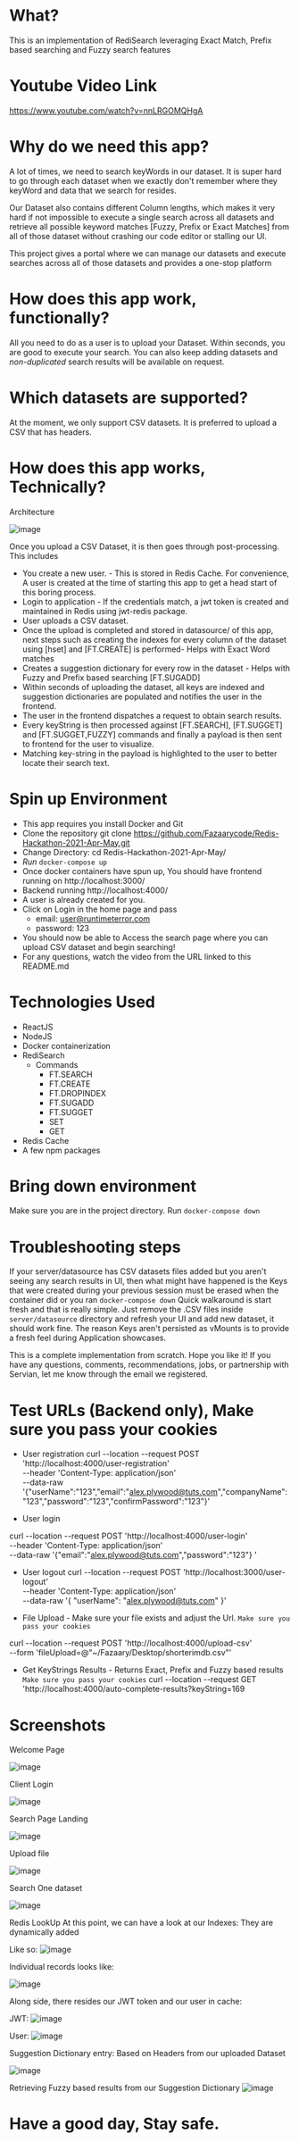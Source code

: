 <!-- 
Author: Mohamed Fazaary A S
Associate Consultant @ Servian
 -->

 # What? 
This is an implementation of RediSearch leveraging Exact Match, Prefix based searching and Fuzzy search features

# Youtube Video Link
https://www.youtube.com/watch?v=nnLRGOMQHgA

# Why do we need this app? 
A lot of times, we need to search keyWords in our dataset. It is super hard to go through each dataset when we exactly don't remember where they keyWord and data that we search for resides.

Our Dataset also contains different Column lengths, which makes it very hard if not impossible to execute a single search across all datasets and retrieve all possible keyword matches [Fuzzy, Prefix or Exact Matches] from all of those dataset without crashing our code editor or stalling our UI.

This project gives a portal where we can manage our datasets and execute searches across all of those datasets and provides a one-stop platform

# How does this app work, functionally? 
All you need to do as a user is to upload your Dataset. Within seconds, you are good to execute your search.
You can also keep adding datasets and *non-duplicated* search results will be available on request.

# Which datasets are supported? 
At the moment, we only support CSV datasets. It is preferred to upload a CSV that has headers.

# How does this app works, Technically?

Architecture

![image](https://user-images.githubusercontent.com/20859772/118287326-fc1f6a00-b4f0-11eb-8ac8-05732da09b00.png)

Once you upload a CSV Dataset, it is then goes through post-processing. This includes 

* You create a new user. - This is stored in Redis Cache. For convenience, A user is created at the time of starting this app to get a head start of this boring process.
* Login to application - If the credentials match, a jwt token is created and maintained in Redis using jwt-redis package.
* User uploads a CSV dataset.
* Once the upload is completed and stored in datasource/ of this app, next steps such as creating the indexes for every column of the dataset using [hset] and 
  [FT.CREATE] is performed- Helps with Exact Word matches
* Creates a suggestion dictionary for every row in the dataset - Helps with Fuzzy and Prefix based searching [FT.SUGADD]
* Within seconds of uploading the dataset, all keys are indexed and suggestion dictionaries are populated and notifies the user in the frontend.
* The user in the frontend dispatches a request to obtain search results.
* Every keyString is then processed against [FT.SEARCH], [FT.SUGGET] and [FT.SUGGET,FUZZY] commands and finally a payload is then sent to frontend for the user to visualize.
* Matching key-string in the payload is highlighted to the user to better locate their search text.

# Spin up Environment
 - This app requires you install Docker and Git
 - Clone the repository
   git clone https://github.com/Fazaarycode/Redis-Hackathon-2021-Apr-May.git
 - Change Directory: cd Redis-Hackathon-2021-Apr-May/
 - *Run* `docker-compose up`
 - Once docker containers have spun up, You should have frontend running on http://localhost:3000/
 - Backend running http://localhost:4000/
 - A user is already created for you.
 - Click on Login in the home page and pass
   * email: user@runtimeterror.com
   * password: 123
- You should now be able to Access the search page where you can upload CSV dataset and begin searching!
- For any questions, watch the video from the URL linked to this README.md

# Technologies Used
* ReactJS
* NodeJS
* Docker containerization
* RediSearch
   - Commands
     - FT.SEARCH
     - FT.CREATE
     - FT.DROPINDEX
     - FT.SUGADD
     - FT.SUGGET
     - SET
     - GET
* Redis Cache
* A few npm packages

# Bring down environment

Make sure you are in the project directory.
Run `docker-compose down`

# Troubleshooting steps

If your server/datasource has CSV datasets files added but you aren't seeing any search results in UI, then what might have happened is the Keys that were created during your previous session must be erased when the container did or you ran `docker-compose down`
Quick walkaround is start fresh and that is really simple. Just remove the .CSV files inside `server/datasource` directory and refresh your UI and add new dataset, it should work fine. 
The reason Keys aren't persisted as vMounts is to provide a fresh feel during Application showcases.

This is a complete implementation from scratch. Hope you like it! 
If you have any questions, comments, recommendations, jobs, or partnership with Servian, let me know through the email we registered.

# Test URLs (Backend only), Make sure you pass your cookies 

* User registration
curl --location --request POST 'http://localhost:4000/user-registration' \
--header 'Content-Type: application/json' \
--data-raw '{"userName":"123","email":"alex.plywood@tuts.com","companyName":"123","password":"123","confirmPassword":"123"}'


* User login

curl --location --request POST 'http://localhost:4000/user-login' \
--header 'Content-Type: application/json' \
--data-raw '{"email":"alex.plywood@tuts.com","password":"123"}
'
* User logout
curl --location --request POST 'http://localhost:3000/user-logout' \
--header 'Content-Type: application/json' \
--data-raw '{
    "userName": "alex.plywood@tuts.com"
}'

* File Upload - Make sure your file exists and adjust the Url. ` Make sure you pass your cookies `

curl --location --request POST 'http://localhost:4000/upload-csv' \
--form 'fileUpload=@"~/Fazaary/Desktop/shorterimdb.csv"'

* Get KeyStrings Results - Returns Exact, Prefix and Fuzzy based results ` Make sure you pass your cookies `
curl --location --request GET 'http://localhost:4000/auto-complete-results?keyString=169

# Screenshots

Welcome Page

![image](https://user-images.githubusercontent.com/20859772/118283179-b5c80c00-b4ec-11eb-85f5-9d40256bf31b.png)

Client Login

![image](https://user-images.githubusercontent.com/20859772/118283241-c37d9180-b4ec-11eb-9bb2-4a769cbf1d76.png)


Search Page Landing

![image](https://user-images.githubusercontent.com/20859772/118283290-d2fcda80-b4ec-11eb-9303-44025bbed4ad.png)

Upload file

![image](https://user-images.githubusercontent.com/20859772/118283366-ea3bc800-b4ec-11eb-8e90-adcbd5f890a9.png)

Search One dataset

![image](https://user-images.githubusercontent.com/20859772/118283635-32f38100-b4ed-11eb-9c1c-2543f3ec7cbc.png)

Redis LookUp
At this point, we can have a look at our Indexes: They are dynamically added 

Like so: 
![image](https://user-images.githubusercontent.com/20859772/118284384-fbd19f80-b4ed-11eb-9037-47f626b143ef.png)

Individual records looks like:

![image](https://user-images.githubusercontent.com/20859772/118283801-5f0f0200-b4ed-11eb-82f4-2a56753bee3c.png)

Along side, there resides our JWT token and our user in cache:

JWT: 
![image](https://user-images.githubusercontent.com/20859772/118284027-9da4bc80-b4ed-11eb-89e4-340da200eb2a.png)

User:
![image](https://user-images.githubusercontent.com/20859772/118284069-aac1ab80-b4ed-11eb-9ce7-fec4a8bc7e83.png)

Suggestion Dictionary entry: 
Based on Headers from our uploaded Dataset

![image](https://user-images.githubusercontent.com/20859772/118284795-6e427f80-b4ee-11eb-89d0-9094ffd446d2.png)

Retrieving Fuzzy based results from our Suggestion Dictionary
![image](https://user-images.githubusercontent.com/20859772/118284954-a1850e80-b4ee-11eb-87a0-0928085d2399.png)


# Have a good day, Stay safe.


